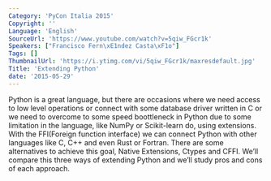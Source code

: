 ```yaml
---
Category: 'PyCon Italia 2015'
Copyright: ''
Language: 'English'
SourceUrl: 'https://www.youtube.com/watch?v=5qiw_FGcr1k'
Speakers: ["Francisco Fern\xE1ndez Casta\xF1o"]
Tags: []
ThumbnailUrl: 'https://i.ytimg.com/vi/5qiw_FGcr1k/maxresdefault.jpg'
Title: 'Extending Python'
date: '2015-05-29'
---
```

Python is a great language, but there are occasions where we need access to low level operations or connect with some database driver written in C or we need to overcome to some speed boottleneck in Python due to some limitation in the language, like NumPy or Scikit-learn do, using extensions.
With the FFI(Foreign function interface) we can connect Python with other languages like C, C++ and even Rust or Fortran. There are some alternatives to achieve this goal, Native Extensions, Ctypes and CFFI. We’ll compare this three ways of extending Python and we’ll study pros and cons of each approach.
